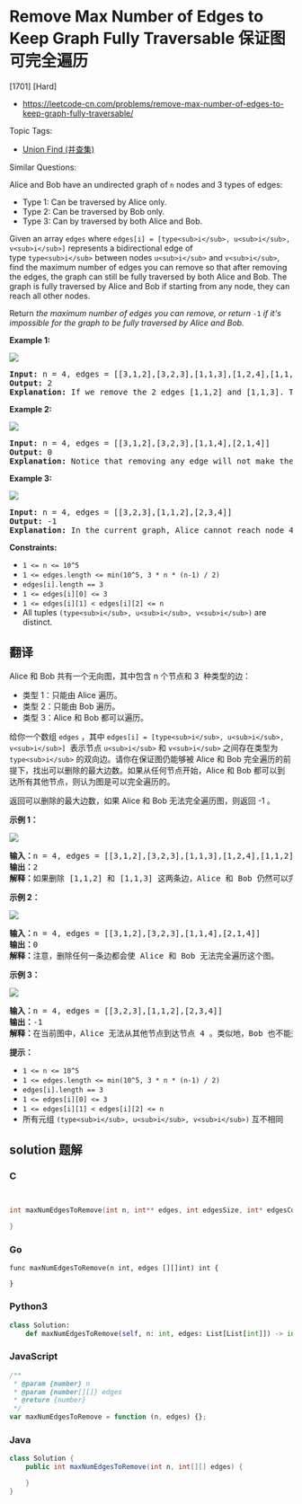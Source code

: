 # Remove Max Number of Edges to Keep Graph Fully Traversable 保证图可完全遍历

[1701] [Hard]

- https://leetcode-cn.com/problems/remove-max-number-of-edges-to-keep-graph-fully-traversable/

Topic Tags:

- [Union Find (并查集)](https://leetcode-cn.com/tag/union-find/)

Similar Questions:

Alice and Bob have an undirected graph of `n` nodes and 3 types of edges:

- Type 1: Can be traversed by Alice only.
- Type 2: Can be traversed by Bob only.
- Type 3: Can by traversed by both Alice and Bob.

Given an array `edges` where `edges[i] = [type<sub>i</sub>, u<sub>i</sub>, v<sub>i</sub>]` represents a bidirectional edge of type `type<sub>i</sub>` between nodes `u<sub>i</sub>` and `v<sub>i</sub>`, find the maximum number of edges you can remove so that after removing the edges, the graph can still be fully traversed by both Alice and Bob. The graph is fully traversed by Alice and Bob if starting from any node, they can reach all other nodes.

Return _the maximum number of edges you can remove, or return_ `-1` _if it's impossible for the graph to be fully traversed by Alice and Bob._

**Example 1:**

**![](https://assets.leetcode.com/uploads/2020/08/19/ex1.png)**

<pre><strong>Input:</strong> n = 4, edges = [[3,1,2],[3,2,3],[1,1,3],[1,2,4],[1,1,2],[2,3,4]]
<strong>Output:</strong> 2
<strong>Explanation: </strong>If we remove the 2 edges [1,1,2] and [1,1,3]. The graph will still be fully traversable by Alice and Bob. Removing any additional edge will not make it so. So the maximum number of edges we can remove is 2.
</pre>

**Example 2:**

**![](https://assets.leetcode.com/uploads/2020/08/19/ex2.png)**

<pre><strong>Input:</strong> n = 4, edges = [[3,1,2],[3,2,3],[1,1,4],[2,1,4]]
<strong>Output:</strong> 0
<strong>Explanation: </strong>Notice that removing any edge will not make the graph fully traversable by Alice and Bob.
</pre>

**Example 3:**

**![](https://assets.leetcode.com/uploads/2020/08/19/ex3.png)**

<pre><strong>Input:</strong> n = 4, edges = [[3,2,3],[1,1,2],[2,3,4]]
<strong>Output:</strong> -1
<b>Explanation: </b>In the current graph, Alice cannot reach node 4 from the other nodes. Likewise, Bob cannot reach 1. Therefore it's impossible to make the graph fully traversable.</pre>

**Constraints:**

- `1 <= n <= 10^5`
- `1 <= edges.length <= min(10^5, 3 * n * (n-1) / 2)`
- `edges[i].length == 3`
- `1 <= edges[i][0] <= 3`
- `1 <= edges[i][1] < edges[i][2] <= n`
- All tuples `(type<sub>i</sub>, u<sub>i</sub>, v<sub>i</sub>)` are distinct.

## 翻译

Alice 和 Bob 共有一个无向图，其中包含 n 个节点和 3  种类型的边：

- 类型 1：只能由 Alice 遍历。
- 类型 2：只能由 Bob 遍历。
- 类型 3：Alice 和 Bob 都可以遍历。

给你一个数组 `edges` ，其中 `edges[i] = [type<sub>i</sub>, u<sub>i</sub>, v<sub>i</sub>]`  表示节点 `u<sub>i</sub>` 和 `v<sub>i</sub>` 之间存在类型为 `type<sub>i</sub>` 的双向边。请你在保证图仍能够被 Alice 和 Bob 完全遍历的前提下，找出可以删除的最大边数。如果从任何节点开始，Alice 和 Bob 都可以到达所有其他节点，则认为图是可以完全遍历的。

返回可以删除的最大边数，如果 Alice 和 Bob 无法完全遍历图，则返回 -1 。

**示例 1：**

**![](https://assets.leetcode-cn.com/aliyun-lc-upload/uploads/2020/09/06/5510ex1.png)**

<pre><strong>输入：</strong>n = 4, edges = [[3,1,2],[3,2,3],[1,1,3],[1,2,4],[1,1,2],[2,3,4]]
<strong>输出：</strong>2
<strong>解释：</strong>如果删除<strong> </strong>[1,1,2] 和 [1,1,3] 这两条边，Alice 和 Bob 仍然可以完全遍历这个图。再删除任何其他的边都无法保证图可以完全遍历。所以可以删除的最大边数是 2 。
</pre>

**示例 2：**

**![](https://assets.leetcode-cn.com/aliyun-lc-upload/uploads/2020/09/06/5510ex2.png)**

<pre><strong>输入：</strong>n = 4, edges = [[3,1,2],[3,2,3],[1,1,4],[2,1,4]]
<strong>输出：</strong>0
<strong>解释：</strong>注意，删除任何一条边都会使 Alice 和 Bob 无法完全遍历这个图。
</pre>

**示例 3：**

**![](https://assets.leetcode-cn.com/aliyun-lc-upload/uploads/2020/09/06/5510ex3.png)**

<pre><strong>输入：</strong>n = 4, edges = [[3,2,3],[1,1,2],[2,3,4]]
<strong>输出：</strong>-1
<strong>解释：</strong>在当前图中，Alice 无法从其他节点到达节点 4 。类似地，Bob 也不能达到节点 1 。因此，图无法完全遍历。</pre>

**提示：**

- `1 <= n <= 10^5`
- `1 <= edges.length <= min(10^5, 3 * n * (n-1) / 2)`
- `edges[i].length == 3`
- `1 <= edges[i][0] <= 3`
- `1 <= edges[i][1] < edges[i][2] <= n`
- 所有元组 `(type<sub>i</sub>, u<sub>i</sub>, v<sub>i</sub>)` 互不相同

## solution 题解

### C

```c


int maxNumEdgesToRemove(int n, int** edges, int edgesSize, int* edgesColSize){

}
```

### Go

```golang
func maxNumEdgesToRemove(n int, edges [][]int) int {

}
```

### Python3

```python
class Solution:
    def maxNumEdgesToRemove(self, n: int, edges: List[List[int]]) -> int:
```

### JavaScript

```javascript
/**
 * @param {number} n
 * @param {number[][]} edges
 * @return {number}
 */
var maxNumEdgesToRemove = function (n, edges) {};
```

### Java

```java
class Solution {
    public int maxNumEdgesToRemove(int n, int[][] edges) {

    }
}
```
